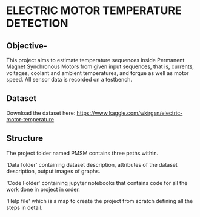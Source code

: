 #  ELECTRIC MOTOR TEMPERATURE DETECTION
##  Objective-
 This project aims to estimate temperature sequences inside Permanent Magnet Synchronous Motors from given input sequences, that is, currents, voltages, coolant and ambient temperatures, and torque as well as motor speed. All sensor data is recorded on a testbench.



##  Dataset
Download the dataset here: https://www.kaggle.com/wkirgsn/electric-motor-temperature

## Structure
The project folder named PMSM contains three paths within. 

'Data folder' containing dataset description, attributes of the dataset description, output images of graphs.

'Code Folder' containing jupyter notebooks that contains code for all the work done in project in order.

'Help file' which is a map to create the project from scratch defining all the steps in detail.
